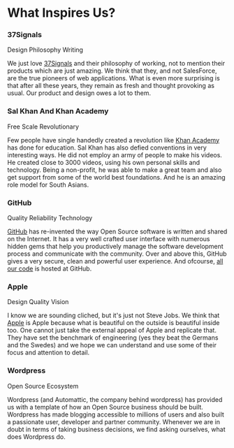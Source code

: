 # What Inspires Us?

### 37Signals

<p><span class="label label-info">Design</span> <span class="label label-info">Philosophy</span> <span class="label label-info">Writing</span></p>

We just love [37Signals](http://37signals.com/) and their philosophy of working, not to mention their products which are just amazing. We think that they, and not SalesForce, are the true pioneers of web applications. What is even more surprising is that after all these years, they remain as fresh and thought provoking as usual. Our product and design owes a lot to them.
<p></p>

### Sal Khan And Khan Academy

<p><span class="label label-info">Free</span> <span class="label label-info">Scale</span> <span class="label label-info">Revolutionary</span></p>

Few people have single handedly created a revolution like [Khan Academy](http://khanacademy.org/) has done for education. Sal Khan has also defied conventions in very interesting ways. He did not employ an army of people to make his videos. He created close to 3000 videos, using his own personal skills and technology. Being a non-profit, he was able to make a great team and also get support from some of the world best foundations. And he is an amazing role model for South Asians.
<p></p>

### GitHub

<p><span class="label label-info">Quality</span> <span class="label label-info">Reliability</span> <span class="label label-info">Technology</span></p>

[GitHub](https://github.com) has re-invented the way Open Source software is written and shared on the Internet. It has a very well crafted user interface with numerous hidden gems that help you productively manage the software development process and communicate with the community. Over and above this, GitHub gives a very secure, clean and powerful user experience. And ofcourse, [all our code](https://github.com/frappe) is hosted at GitHub.

### Apple

<p><span class="label label-info">Design</span> <span class="label label-info">Quality</span> <span class="label label-info">Vision</span></p>

I know we are sounding cliched, but it's just not Steve Jobs. We think that [Apple](http://apple.com) is Apple because what is beautiful on the outside is beautiful inside too. One cannot just take the external appeal of Apple and replicate that. They have set the benchmark of engineering (yes they beat the Germans and the Swedes) and we hope we can understand and use some of their focus and attention to detail.

### Wordpress

<p><span class="label label-info">Open Source</span> <span class="label label-info">Ecosystem</span></p>

Wordpress (and Automattic, the company behind wordpress) has provided us with a template of how an Open Source business should be built. Wordpress has made blogging accessible to millions of users and also built a passionate user, developer and partner community. Whenever we are in doubt in terms of taking business decisions, we find asking ourselves, what does Wordpress do.
